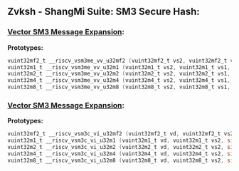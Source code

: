 
## Zvksh - ShangMi Suite: SM3 Secure Hash:

### [Vector SM3 Message Expansion]():

**Prototypes:**
``` C
vuint32mf2_t __riscv_vsm3me_vv_u32mf2 (vuint32mf2_t vs2, vuint32mf2_t vs1, size_t vl);
vuint32m1_t __riscv_vsm3me_vv_u32m1 (vuint32m1_t vs2, vuint32m1_t vs1, size_t vl);
vuint32m2_t __riscv_vsm3me_vv_u32m2 (vuint32m2_t vs2, vuint32m2_t vs1, size_t vl);
vuint32m4_t __riscv_vsm3me_vv_u32m4 (vuint32m4_t vs2, vuint32m4_t vs1, size_t vl);
vuint32m8_t __riscv_vsm3me_vv_u32m8 (vuint32m8_t vs2, vuint32m8_t vs1, size_t vl);
```

### [Vector SM3 Message Expansion]():

**Prototypes:**
``` C
vuint32mf2_t __riscv_vsm3c_vi_u32mf2 (vuint32mf2_t vd, vuint32mf2_t vs2, size_t uimm, size_t vl);
vuint32m1_t __riscv_vsm3c_vi_u32m1 (vuint32m1_t vd, vuint32m1_t vs2, size_t uimm, size_t vl);
vuint32m2_t __riscv_vsm3c_vi_u32m2 (vuint32m2_t vd, vuint32m2_t vs2, size_t uimm, size_t vl);
vuint32m4_t __riscv_vsm3c_vi_u32m4 (vuint32m4_t vd, vuint32m4_t vs2, size_t uimm, size_t vl);
vuint32m8_t __riscv_vsm3c_vi_u32m8 (vuint32m8_t vd, vuint32m8_t vs2, size_t uimm, size_t vl);
```
